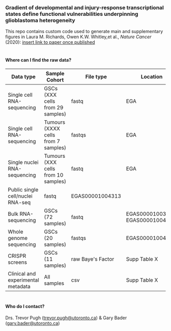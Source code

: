 ### Gradient of developmental and injury-response transcriptional states define functional vulnerabilities underpinning glioblastoma heterogeneity


This repo contains custom code used to generate main and supplementary figures in Laura M. Richards, Owen K.W. Whitley,et al., *Nature Cancer* (2020): [insert link to paper once published]()


#
#### Where can I find the raw data?

| Data type | Sample Cohort | File type | Location | 
| ----- | ----- |----- |----- |
| Single cell RNA-sequencing | GSCs (XXX cells from 29 samples) | fastq| EGA | 
| Single cell RNA-sequencing | Tumours (XXXX cells from 7 samples) | fastqs | EGA |
| Single nuclei RNA-sequencing | Tumours (XXX cells from 10 samples) | fastq | EGA | 
| Public single cell/nuclei RNA-seq | fastq | EGAS00001004313 |
| Bulk RNA-sequencing | GSCs (72 samples) | fastq | EGAS00001003070, EGAS00001004395 | 
| Whole genome sequencing | GSCs (20 samples) | fastqs | EGAS00001004395 | 
| CRISPR screens | GSCs (11 samples) | raw Baye's Factor | Supp Table X | 
| Clinical and experimental metadata | All samples | csv | Supp Table X | 
  
#
#### Who do I contact?
Drs. Trevor Pugh (trevor.pugh@utoronto.ca) & Gary Bader (gary.bader@utoronto.ca)
   



